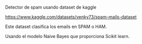 Detector de spam usando dataset de kaggle

https://www.kaggle.com/datasets/venky73/spam-mails-dataset

Este dataset clasifica los emails en SPAM o HAM. 

Usando el modelo Naive Bayes que proporciona Scikit learn.
